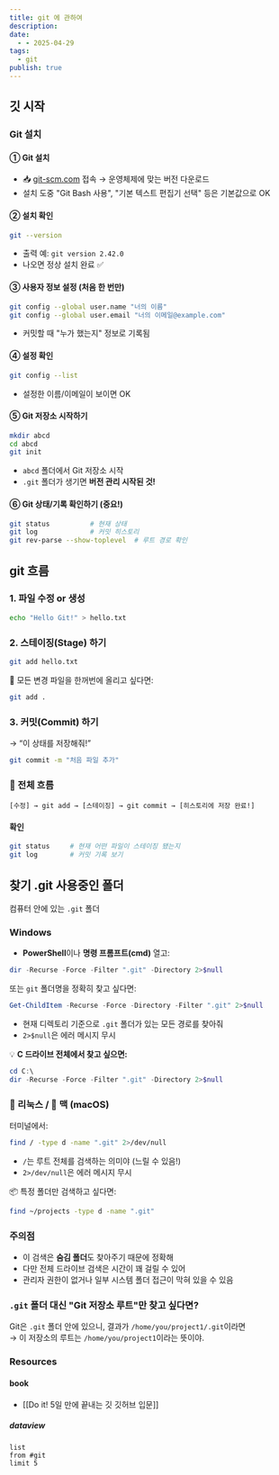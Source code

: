 ```yaml
---
title: git 에 관하여
description: 
date:
  - - 2025-04-29
tags:
  - git
publish: true
---
```


## 깃 시작
### Git 설치
#### ① Git 설치
- 📥 [git-scm.com](https://git-scm.com/) 접속 → 운영체제에 맞는 버전 다운로드 
- 설치 도중 "Git Bash 사용", "기본 텍스트 편집기 선택" 등은 기본값으로 OK
#### ② 설치 확인
```bash
git --version
```
- 출력 예: `git version 2.42.0`
- 나오면 정상 설치 완료 ✅
#### ③ 사용자 정보 설정 (처음 한 번만)
```bash
git config --global user.name "너의 이름"
git config --global user.email "너의 이메일@example.com"
```
- 커밋할 때 "누가 했는지" 정보로 기록됨
#### ④ 설정 확인
```bash
git config --list
```
- 설정한 이름/이메일이 보이면 OK
#### ⑤ Git 저장소 시작하기
```bash
mkdir abcd
cd abcd
git init
```
- `abcd` 폴더에서 Git 저장소 시작
- `.git` 폴더가 생기면 **버전 관리 시작된 것!**
#### ⑥ Git 상태/기록 확인하기 (중요!)
```bash
git status          # 현재 상태
git log             # 커밋 히스토리
git rev-parse --show-toplevel  # 루트 경로 확인
```

## git 흐름
### 1. 파일 수정 or 생성
```bash
echo "Hello Git!" > hello.txt
```
### 2. 스테이징(Stage) 하기
```bash
git add hello.txt
```

📌 모든 변경 파일을 한꺼번에 올리고 싶다면:
```bash
git add .
```
### 3️. 커밋(Commit) 하기
→ “이 상태를 저장해줘!”
```bash
git commit -m "처음 파일 추가"
```
### 🧠 전체 흐름
```
[수정] → git add → [스테이징] → git commit → [히스토리에 저장 완료!]
```
#### 확인
```bash
git status     # 현재 어떤 파일이 스테이징 됐는지
git log        # 커밋 기록 보기
```

## 찾기 .git 사용중인 폴더
컴퓨터 안에 있는 `.git` 폴더
### Windows
- **PowerShell**이나 **명령 프롬프트(cmd)** 열고:
```powershell
dir -Recurse -Force -Filter ".git" -Directory 2>$null
```

또는 `git` 폴더명을 정확히 찾고 싶다면:
```powershell
Get-ChildItem -Recurse -Force -Directory -Filter ".git" 2>$null
```

- 현재 디렉토리 기준으로 `.git` 폴더가 있는 모든 경로를 찾아줘
- `2>$null`은 에러 메시지 무시

💡 **C 드라이브 전체에서 찾고 싶으면:**
```powershell
cd C:\
dir -Recurse -Force -Filter ".git" -Directory 2>$null
```
### 🐧 리눅스 / 🍎 맥 (macOS)
터미널에서:
```bash
find / -type d -name ".git" 2>/dev/null
```
- `/`는 루트 전체를 검색하는 의미야 (느릴 수 있음!)
- `2>/dev/null`은 에러 메시지 무시

📦 특정 폴더만 검색하고 싶다면:
```bash
find ~/projects -type d -name ".git"
```

### 주의점
- 이 검색은 **숨김 폴더**도 찾아주기 때문에 정확해
- 다만 전체 드라이브 검색은 시간이 꽤 걸릴 수 있어
- 관리자 권한이 없거나 일부 시스템 폴더 접근이 막혀 있을 수 있음

### `.git` 폴더 대신 "Git 저장소 루트"만 찾고 싶다면?

Git은 `.git` 폴더 안에 있으니, 결과가 `/home/you/project1/.git`이라면  
→ 이 저장소의 루트는 `/home/you/project1`이라는 뜻이야.

### Resources

#### book

- [[Do it! 5일 만에 끝내는 깃 깃허브 입문]]

##### dataview
```dataview
list
from #git 
limit 5
```
